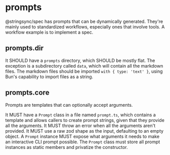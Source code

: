 # prompts

@stringsync/spec has prompts that can be dynamically generated. They're mainly used to standardized workflows, especially ones that involve tools. A workflow example is to implement a spec.

## prompts.dir

It SHOULD have a `prompts` directory, which SHOULD be mostly flat. The exception is a subdirectory called `data`, which will contain all the markdown files. The markdown files should be imported `with { type: 'text' }`, using Bun's capability to import files as a string.

## prompts.core

Prompts are templates that can optionally accept arguments.

It MUST have a `Prompt` class in a file named `prompt.ts`, which contains a template and allows callers to create prompt strings, given that they provide all the arguments.
It MUST throw an error when all the arguments aren't provided.
It MUST use a raw zod shape as the input, defaulting to an empty object.
A `Prompt` instance MUST expose what arguments it needs to make an interactive CLI prompt possible.
The `Prompt` class must store all prompt instances as static members and privatize the constructor.
